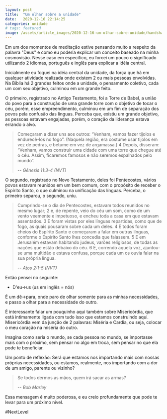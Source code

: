 ```yaml
---
layout: post
title:  "Um olhar sobre a unidade"
date:   2020-12-16 22:14:25
categories: unidade
# tags: featured
image: /assets/article_images/2020-12-16-um-olhar-sobre-unidade/handshake-2009195_1920.png
---
```

Em um dos momentos de meditação estive pensando muito a respeito da palavra "Deus" e como eu poderia explicar um conceito baseado na minha cosmovisão. Nesse caso em específico, eu forcei um pouco o significado utilizando 2 idiomas, português e inglês para explicar a idéia central.

Inicialmente eu foquei na idéia central da unidade, da força que há em qualquer atividade realizada onde existem 2 ou mais pessoas envolvidas. Na Bíblia há 2 grandes feitos onde a unidade, o pensamento coletivo, cada um com seu objetivo, culminou em um grande feito. 

O primeiro, registrado no Antigo Testamento, foi a Torre de Babel, a união do povo para a construção de uma grande torre com o objetivo de tocar o céu, porém, esse empreendimento, culminou em um fim de separação dos povos pela confusão das línguas. Perceba que, existiu um grande objetivo, as pessoas estavam engajadas, porém, o coração da liderança estava errando o alvo.

> Começaram a dizer uns aos outros: “Venham, vamos fazer tijolos e endurecê-los no fogo”. (Naquela região, era costume usar tijolos em vez de pedras, e betume em vez de argamassa.) 4 Depois, disseram: “Venham, vamos construir uma cidade com uma torre que chegue até o céu. Assim, ficaremos famosos e não seremos espalhados pelo mundo”. 
>
> -- <cite>Gênesis 11:3-4 (NVT)</cite>

O segundo, registrado no Novo Testamento, deles foi Pentecostes, vários povos estavam reunidos em um bem comum, com o propósito de receber o Espírito Santo, o que culminou na unificação das línguas. Perceba, o primeiro separou, o segundo, uniu.

> Cumprindo-se o dia de Pentecostes, estavam todos reunidos no mesmo lugar; 2 e, de repente, veio do céu um som, como de um vento veemente e impetuoso, e encheu toda a casa em que estavam assentados. 3 E foram vistas por eles línguas repartidas, como que de fogo, as quais pousaram sobre cada um deles. 4 E todos foram cheios do Espírito Santo e começaram a falar em outras línguas, conforme o Espírito Santo lhes concedia que falassem. 5 E em Jerusalém estavam habitando judeus, varões religiosos, de todas as nações que estão debaixo do céu. 6 E, correndo aquela voz, ajuntou-se uma multidão e estava confusa, porque cada um os ouvia falar na sua própria língua. 
>
> -- <cite>Atos 2:1-5 (NVT)</cite>


Então pensei no seguinte:

- D'eu->us (us em inglês = nós)

É um dê->para, onde paro de olhar somente para as minhas necessidades, e passo a olhar para a necessidade do outro.

É interessante falar um pouquinho aqui também sobre Misericórdia, que está intimamente ligada com tudo isso que estamos construindo aqui. Misericórdia vem da junção de 2 palavras: Miséria e Cardia, ou seja, colocar o meu coração na miséria do outro.

Imagina como seria o mundo, se cada pessoa no mundo, se importasse mais com o próximo, sem pensar no algo em troca, sem pensar no que ela pode te beneficiar.

Um ponto de reflexão: Será que estamos nos importando mais com nossas próprias necessidades, ou estamos, realmente, nos importando com a dor de um amigo, parente ou vizinho?

> Se todos dermos as mãos, quem irá sacar as armas?
>
> -- <cite>Bob Marley</cite>

Essa mensagem é muito poderosa, e eu creio profundamente que pode te levar para um próximo nível. 

#NextLevel